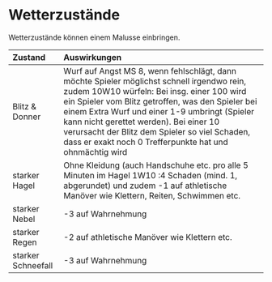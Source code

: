# Wetterzustände

Wetterzustände können einem Malusse einbringen.

| Zustand | Auswirkungen |
| :--- | :--- |
| Blitz & Donner | Wurf auf Angst MS 8, wenn fehlschlägt, dann möchte Spieler möglichst schnell irgendwo rein, zudem 10W10 würfeln: Bei insg. einer 100 wird ein Spieler vom Blitz getroffen, was den Spieler bei einem Extra Wurf und einer 1-9 umbringt \(Spieler kann nicht gerettet werden\). Bei einer 10 verursacht der Blitz dem Spieler so viel Schaden, dass er exakt noch 0 Trefferpunkte hat und ohnmächtig wird |
| starker Hagel | Ohne Kleidung \(auch Handschuhe etc. pro alle 5 Minuten im Hagel 1W10 :4 Schaden \(mind. 1, abgerundet\) und zudem -1 auf athletische Manöver wie Klettern, Reiten, Schwimmen etc. |
| starker Nebel | -3 auf Wahrnehmung |
| starker Regen | -2 auf athletische Manöver wie Klettern etc. |
| starker Schneefall | -3 auf Wahrnehmung |

